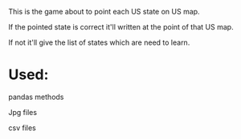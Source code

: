  This is the game about to point each US state on US map. 
 
 If the pointed state is correct it'll written at the point of that US map.
 
 If not it'll give the list of states which are need to learn. 
 
 Used:
 =====
 
 pandas methods
 
 Jpg files
 
 csv files
